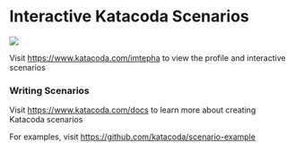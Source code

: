 # Interactive Katacoda Scenarios

[![](http://shields.katacoda.com/katacoda/imtepha/count.svg)](https://www.katacoda.com/imtepha "Get your profile on Katacoda.com")

Visit https://www.katacoda.com/imtepha to view the profile and interactive scenarios

### Writing Scenarios
Visit https://www.katacoda.com/docs to learn more about creating Katacoda scenarios

For examples, visit https://github.com/katacoda/scenario-example
